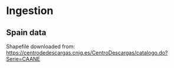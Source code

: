 # Ingestion

## Spain data

Shapefile downloaded from: https://centrodedescargas.cnig.es/CentroDescargas/catalogo.do?Serie=CAANE